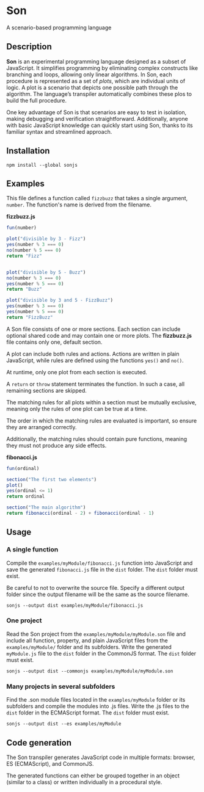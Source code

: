 # Son
A scenario-based programming language

## Description

**Son** is an experimental programming language designed as a subset of JavaScript. It simplifies programming by eliminating complex constructs like branching and loops, allowing only linear algorithms. In Son, each procedure is represented as a set of *plots*, which are individual units of logic. A plot is a scenario that depicts one possible path through the algorithm. The language’s transpiler automatically combines these plos to build the full procedure.

One key advantage of Son is that scenarios are easy to test in isolation, making debugging and verification straightforward. Additionally, anyone with basic JavaScript knowledge can quickly start using Son, thanks to its familiar syntax and streamlined approach.

## Installation

```
npm install --global sonjs
```

## Examples

This file defines a function called `fizzbuzz` that takes a single argument, `number`. The function's name is derived from the filename.

**fizzbuzz.js**
```javascript
fun(number)

plot("divisible by 3 - Fizz")
yes(number % 3 === 0)
no(number % 5 === 0)
return "Fizz"


plot("divisible by 5 - Buzz")
no(number % 3 === 0)
yes(number % 5 === 0)
return "Buzz"

plot("divisible by 3 and 5 - FizzBuzz")
yes(number % 3 === 0)
yes(number % 5 === 0)
return "FizzBuzz"
```

A Son file consists of one or more sections. Each section can include optional shared code and may contain one or more plots. 
The **fizzbuzz.js** file contains only one, default section.

A plot can include both rules and actions. Actions are written in plain JavaScript, while rules are defined using the functions `yes()` and `no()`.

At runtime, only one plot from each section is executed.

A `return` or `throw` statement terminates the function. In such a case, all remaining sections are skipped.

The matching rules for all plots within a section must be mutually exclusive, meaning only the rules of one plot can be true at a time.

The order in which the matching rules are evaluated is important, so ensure they are arranged correctly. 

Additionally, the matching rules should contain pure functions, meaning they must not produce any side effects.

**fibonacci.js**
```javascript
fun(ordinal) 

section("The first two elements")
plot()
yes(ordinal <= 1)
return ordinal

section("The main algorithm")
return fibonacci(ordinal - 2) + fibonacci(ordinal - 1)
```

## Usage


### A single function

Compile the `examples/myModule/fibonacci.js` function into JavaScript and save the generated `fibonacci.js` file in the `dist` folder. The `dist` folder must exist.

Be careful to not to overwrite the source file. Specify a different output folder since the output filename will be the same as the source filename.


```
sonjs --output dist examples/myModule/fibonacci.js
```

### One project

Read the Son project from the `examples/myModule/myModule.son` file and include all function, property, and plain JavaScript files from the `examples/myModule/` folder and its subfolders.
Write the generated `myModule.js` file to the `dist` folder in the CommonJS format. The `dist` folder must exist.

```
sonjs --output dist --commonjs examples/myModule/myModule.son
```


### Many projects in several subfolders

Find the .son module files located in the `examples/myModule` folder or its subfolders and compile the modules
into .js files. Write the .js files to the `dist` folder in the ECMAScript format. The `dist` folder must exist.

```
sonjs --output dist --es examples/myModule
```

## Code generation

The Son transpiler generates JavaScript code in multiple formats: browser, ES (ECMAScript), and CommonJS. 

The generated functions can either be grouped together in an object (similar to a class) or written individually in a procedural style.
